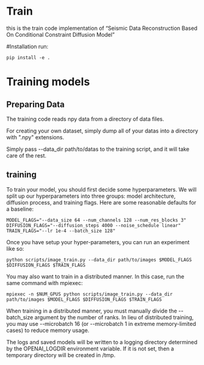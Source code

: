 # Train
this is the train code implementation of “Seismic Data Reconstruction Based On Conditional Constraint Diffusion Model”

#Installation
run:
```
pip install -e .
```
# Training models

## Preparing Data

The training code reads npy data from a directory of data files. 

For creating your own dataset, simply dump all of your datas into a directory with ".npy" extensions. 

Simply pass --data_dir path/to/datas to the training script, and it will take care of the rest.

## training
To train your model, you should first decide some hyperparameters. We will split up our hyperparameters into three groups: model architecture, diffusion process, and training flags. Here are some reasonable defaults for a baseline:
```
MODEL_FLAGS="--data_size 64 --num_channels 128 --num_res_blocks 3"
DIFFUSION_FLAGS="--diffusion_steps 4000 --noise_schedule linear"
TRAIN_FLAGS="--lr 1e-4 --batch_size 128"
```
Once you have setup your hyper-parameters, you can run an experiment like so:
```
python scripts/image_train.py --data_dir path/to/images $MODEL_FLAGS $DIFFUSION_FLAGS $TRAIN_FLAGS
```
You may also want to train in a distributed manner. In this case, run the same command with mpiexec:
```
mpiexec -n $NUM_GPUS python scripts/image_train.py --data_dir path/to/images $MODEL_FLAGS $DIFFUSION_FLAGS $TRAIN_FLAGS
```
When training in a distributed manner, you must manually divide the --batch_size argument by the number of ranks. In lieu of distributed training, you may use --microbatch 16 (or --microbatch 1 in extreme memory-limited cases) to reduce memory usage.

The logs and saved models will be written to a logging directory determined by the OPENAI_LOGDIR environment variable. If it is not set, then a temporary directory will be created in /tmp.